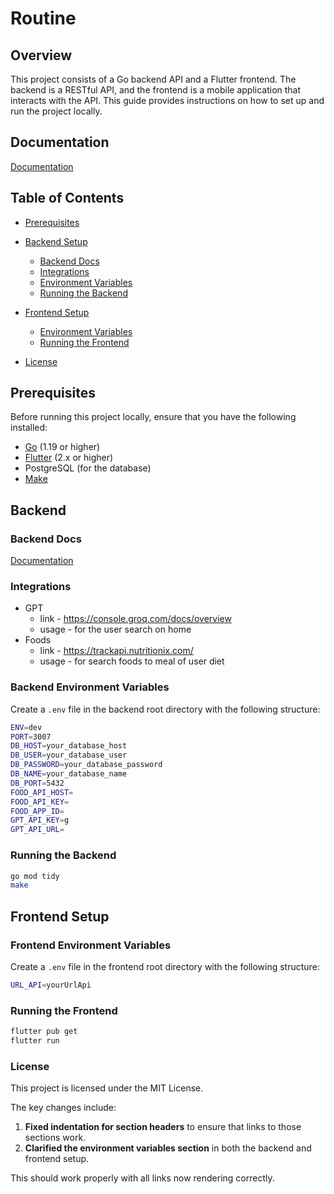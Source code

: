 # Routine

## Overview

This project consists of a Go backend API and a Flutter frontend. The backend is a RESTful API, and the frontend is a
mobile application that interacts with the API. This guide provides instructions on how to set up and run the project
locally.

## Documentation

[Documentation](https://drive.google.com/drive/folders/1ZAmGGtibudneU68qirLa-FDqOuBvKO9z?usp=drive_link)

## Table of Contents

- [Prerequisites](#prerequisites)
- [Backend Setup](#backend)
    - [Backend Docs](#backend-docs)
    - [Integrations](#integrations)
    - [Environment Variables](#backend-environment-variables)
    - [Running the Backend](#running-the-backend)
   
- [Frontend Setup](#frontend-setup)
    - [Environment Variables](#frontend-environment-variables)
    - [Running the Frontend](#running-the-frontend)
- [License](#license)

## Prerequisites

Before running this project locally, ensure that you have the following installed:

- [Go](https://golang.org/dl/) (1.19 or higher)
- [Flutter](https://flutter.dev/docs/get-started/install) (2.x or higher)
- PostgreSQL (for the database)
- [Make](https://www.gnu.org/software/make/)

## Backend

### Backend Docs

[Documentation](https://routine-back.onrender.com/api/v1/swagger/index.html)

### Integrations
- GPT
  * link - https://console.groq.com/docs/overview
  * usage - for the user search on home
- Foods
   * link - https://trackapi.nutritionix.com/
   * usage - for search foods to meal of user diet

### Backend Environment Variables

Create a `.env` file in the backend root directory with the following structure:

```bash
ENV=dev
PORT=3007
DB_HOST=your_database_host
DB_USER=your_database_user
DB_PASSWORD=your_database_password
DB_NAME=your_database_name
DB_PORT=5432
FOOD_API_HOST=
FOOD_API_KEY=
FOOD_APP_ID=
GPT_API_KEY=g
GPT_API_URL=
```

### Running the Backend

```bash
go mod tidy
make
```

## Frontend Setup

### Frontend Environment Variables

Create a `.env` file in the frontend root directory with the following structure:

```bash
URL_API=yourUrlApi
```

### Running the Frontend

```bash
flutter pub get
flutter run
```

### License

This project is licensed under the MIT License.

The key changes include:

1. **Fixed indentation for section headers** to ensure that links to those sections work.
2. **Clarified the environment variables section** in both the backend and frontend setup.

This should work properly with all links now rendering correctly.

